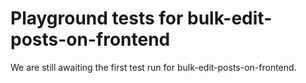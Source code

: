 # Playground tests for bulk-edit-posts-on-frontend
We are still awaiting the first test run for bulk-edit-posts-on-frontend.
